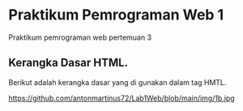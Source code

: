 # Praktikum Pemrograman Web 1
Praktikum pemrograman web pertemuan 3

## Kerangka Dasar HTML.
Berikut adalah kerangka dasar yang di gunakan dalam tag HMTL.

https://github.com/antonmartinus72/Lab1Web/blob/main/img/1b.jpg
